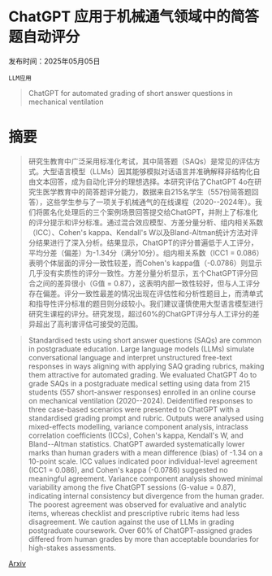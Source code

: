 # ChatGPT 应用于机械通气领域中的简答题自动评分

发布时间：2025年05月05日

`LLM应用`

> ChatGPT for automated grading of short answer questions in mechanical ventilation

# 摘要

> 研究生教育中广泛采用标准化考试，其中简答题（SAQs）是常见的评估方式。大型语言模型（LLMs）因其能够模拟对话语言并准确解释非结构化自由文本回答，成为自动化评分的理想选择。本研究评估了ChatGPT 4o在研究生医学教育中的简答题评分能力，数据来自215名学生（557份简答题回答），这些学生参与了一项关于机械通气的在线课程（2020--2024年）。我们将匿名化处理后的三个案例场景回答提交给ChatGPT，并附上了标准化的评分提示和评分标准。通过混合效应模型、方差分量分析、组内相关系数（ICC）、Cohen's kappa、Kendall's W以及Bland-Altman统计方法对评分结果进行了深入分析。结果显示，ChatGPT的评分普遍低于人工评分，平均分差（偏差）为-1.34分（满分10分）。组内相关系数（ICC1 = 0.086）表明个体层面的评分一致性较差，而Cohen's kappa值（-0.0786）则显示几乎没有实质性的评分一致性。方差分量分析显示，五个ChatGPT评分回合之间的差异很小（G值 = 0.87），这表明内部一致性较好，但与人工评分存在偏差。评分一致性最差的情况出现在评估性和分析性题目上，而清单式和指导性评分标准的题目则分歧较小。我们建议谨慎使用大型语言模型进行研究生课程的评分。研究发现，超过60%的ChatGPT评分与人工评分的差异超出了高利害评估可接受的范围。

> Standardised tests using short answer questions (SAQs) are common in postgraduate education. Large language models (LLMs) simulate conversational language and interpret unstructured free-text responses in ways aligning with applying SAQ grading rubrics, making them attractive for automated grading. We evaluated ChatGPT 4o to grade SAQs in a postgraduate medical setting using data from 215 students (557 short-answer responses) enrolled in an online course on mechanical ventilation (2020--2024). Deidentified responses to three case-based scenarios were presented to ChatGPT with a standardised grading prompt and rubric. Outputs were analysed using mixed-effects modelling, variance component analysis, intraclass correlation coefficients (ICCs), Cohen's kappa, Kendall's W, and Bland--Altman statistics. ChatGPT awarded systematically lower marks than human graders with a mean difference (bias) of -1.34 on a 10-point scale. ICC values indicated poor individual-level agreement (ICC1 = 0.086), and Cohen's kappa (-0.0786) suggested no meaningful agreement. Variance component analysis showed minimal variability among the five ChatGPT sessions (G-value = 0.87), indicating internal consistency but divergence from the human grader. The poorest agreement was observed for evaluative and analytic items, whereas checklist and prescriptive rubric items had less disagreement. We caution against the use of LLMs in grading postgraduate coursework. Over 60% of ChatGPT-assigned grades differed from human grades by more than acceptable boundaries for high-stakes assessments.

[Arxiv](https://arxiv.org/abs/2505.04645)